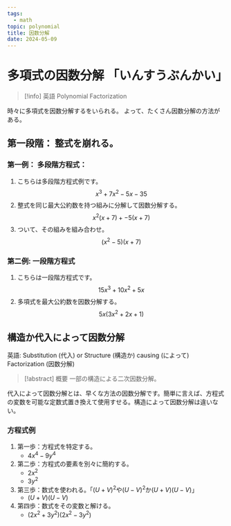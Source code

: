 ```yaml
---
tags:
  - math
topic: polynomial
title: 因数分解
date: 2024-05-09
---
```


# 多項式の因数分解 「いんすうぶんかい」

> [!info] 英語
> Polynomial Factorization

時々に多項式を因数分解するをいられる。 よって、たくさん因数分解の方法がある。

## 第一段階： 整式を崩れる。

### 第一例： 多段階方程式：

1. こちらは多段階方程式例です。
   $$
   x^3+7x^2-5x-35
   $$
1. 整式を同じ最大公約数を持つ組みに分解して因数分解する。
   $$
   x^2(x+7)+-5(x+7)
   $$
1. ついて、その組みを組み合わせ。
   $$
   (x^2-5)(x+7)
   $$

### 第二例: 一段階方程式

1. こちらは一段階方程式です。
   $$
   15x^3+10x^2+5x
   $$
1. 多項式を最大公約数を因数分解する。
   $$
   5x(3x^2+2x+1)
   $$

## 構造か代入によって因数分解

英語: Substitution (代入) or Structure (構造か) causing  (によって) Factorization (因数分解)

> [!abstract] 概要
> 一部の構造による二次因数分解。

代入によって因数分解とは、早くな方法の因数分解です。簡単に言えば、方程式の変数を可能な定数式置き換えて使用すせる。構造によって因数分解は違いない。

### 方程式例

1. 第一歩：方程式を特定する。
   - $4x^4-9y^4$
1. 第二歩：方程式の要素を別々に簡約する。
   - $2x^2$
   - $3y^2$
1. 第三歩：数式を使われる。「$(U+V)^2$や$(U-V)^2$か$(U+V)(U-V)$」
   - $(U+V)(U-V)$
1. 第四歩：数式をその変数と解ける。
   - $(2x^2+3y^2)(2x^2-3y^2)$
